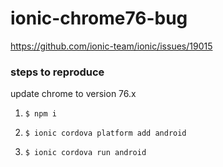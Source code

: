 # ionic-chrome76-bug
https://github.com/ionic-team/ionic/issues/19015

### steps to reproduce

update chrome to version 76.x

1. `$ npm i`

2. `$ ionic cordova platform add android`

3. `$ ionic cordova run android`
